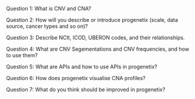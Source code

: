 Question 1: What is CNV and CNA?

Question 2: How will you describe or introduce progenetix (scale, data source, cancer types and so on)?

Question 3: Describe NCIt, ICOD, UBERON codes, and their relationships.

Question 4: What are CNV Segementations and CNV frequencies, and how to use them?

Question 5: What are APIs and how to use APIs in progenetix?

Question 6: How does progenetix visualise CNA profiles?

Question 7: What do you think should be improved in progenetix?


